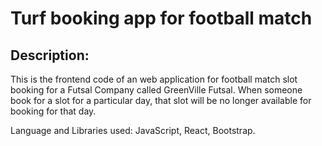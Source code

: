 # Turf booking app for football match

## Description:
This is the frontend code of an web application for football match slot booking for a Futsal Company called GreenVille Futsal. When someone book for a slot for a particular day, that slot will be no longer available for booking for that day.

Language and Libraries used:
JavaScript, React, Bootstrap.
